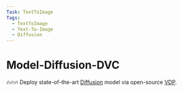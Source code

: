 ```yaml
---
Task: TextToImage
Tags:
  - TextToImage
  - Text-To-Image
  - Diffusion
---
```


# Model-Diffusion-DVC

🔥🔥🔥 Deploy state-of-the-art [Diffusion](https://github.com/kamalkraj/stable-diffusion-tritonserver) model via open-source [VDP](https://github.com/instill-ai/vdp).

